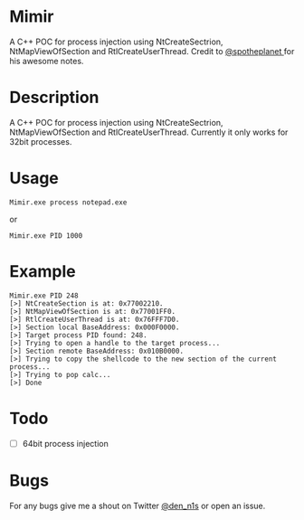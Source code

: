 # Mimir
A C++ POC for process injection using NtCreateSectrion, NtMapViewOfSection and RtlCreateUserThread. Credit to [@spotheplanet
](https://twitter.com/spotheplanet) for his awesome notes.

# Description

A C++ POC for process injection using NtCreateSectrion, NtMapViewOfSection and RtlCreateUserThread. Currently it only works for 32bit processes.

# Usage
```
Mimir.exe process notepad.exe
```
or 
```
Mimir.exe PID 1000
```
# Example

```
Mimir.exe PID 248
[>] NtCreateSection is at: 0x77002210.
[>] NtMapViewOfSection is at: 0x77001FF0.
[>] RtlCreateUserThread is at: 0x76FFF7D0.
[>] Section local BaseAddress: 0x000F0000.
[>] Target process PID found: 248.
[>] Trying to open a handle to the target process...
[>] Section remote BaseAddress: 0x010B0000.
[>] Trying to copy the shellcode to the new section of the current process...
[>] Trying to pop calc...
[>] Done
```

# Todo
- [ ] 64bit process injection

# Bugs
For any bugs give me a shout on Twitter [@den_n1s](https://twitter.com/den_n1s) or open an issue. 
